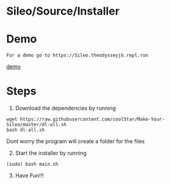 # Sileo/Source/Installer

# Demo

```
For a demo go to https://Sileo.theodysseyjb.repl.run
```
[demo](https://Sileo.theodysseyjb.repl.run)

# Steps

1. Download the dependencies by running
```
wget https://raw.githubusercontent.com/cool5tar/Make-Your-Sileo/master/dl-all.sh
bash dl-all.sh
```
Dont worry the program will create a folder for the files


2. Start the installer by running
```
(sudo) bash main.sh
```
3. Have Fun!!!
